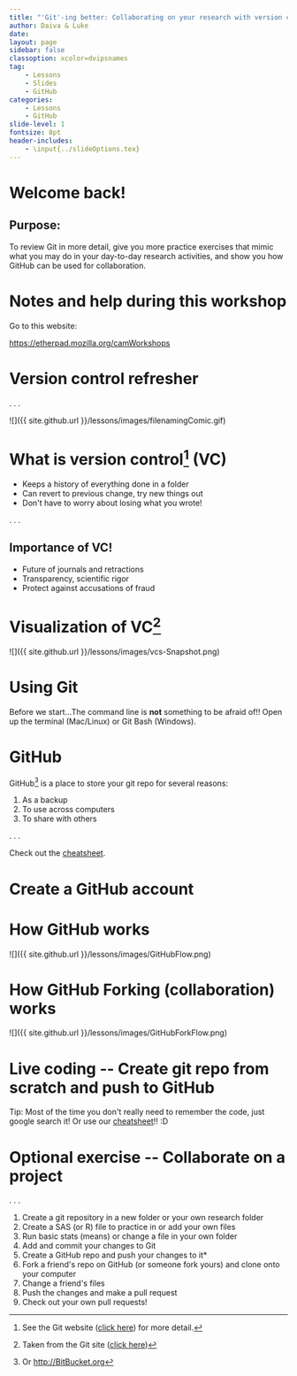 ```yaml
---
title: "'Git'-ing better: Collaborating on your research with version control and GitHub"
author: Daiva & Luke
date: 
layout: page
sidebar: false
classoption: xcolor=dvipsnames
tag:
    - Lessons
    - Slides
    - GitHub
categories:
    - Lessons
    - GitHub
slide-level: 1
fontsize: 8pt
header-includes:
    - \input{../slideOptions.tex}
---
```


# Welcome back! #

## Purpose: ##

To review Git in more detail, give you more practice exercises that
mimic what you may do in your day-to-day research activities, and show
you how GitHub can be used for collaboration.

# Notes and help during this workshop #

Go to this website:

<https://etherpad.mozilla.org/camWorkshops>

# Version control refresher #

. . .

![]({{ site.github.url }}/lessons/images/filenamingComic.gif)

# What is version control[^gitvcs] (VC) #

* Keeps a history of everything done in a folder
* Can revert to previous change, try new things out
* Don't have to worry about losing what you wrote!

. . .

## Importance of VC! ##

* Future of journals and retractions
* Transparency, scientific rigor
* Protect against accusations of fraud

[^gitvcs]: See the Git website
    ([click here](http://git-scm.com/book/en/v2/Getting-Started-About-Version-Control))
    for more detail.

# Visualization of VC[^gitpic] #

![]({{ site.github.url }}/lessons/images/vcs-Snapshot.png)

[^gitpic]: Taken from the Git site
    ([click here](http://git-scm.com/book/en/v2/Getting-Started-Git-Basics))


# Using Git #

Before we start...The command line is **not** something to be afraid
of!!  Open up the terminal (Mac/Linux) or Git Bash (Windows).

# GitHub #

GitHub[^gitserver] is a place to store your git repo for several
reasons:

1. As a backup
2. To use across computers
3. To share with others

. . .

Check out the [cheatsheet](../cheatsheet).

[^gitserver]: Or <http://BitBucket.org>

# Create a GitHub account #

# How GitHub works #

![]({{ site.github.url }}/lessons/images/GitHubFlow.png)

# How GitHub Forking (collaboration) works

![]({{ site.github.url }}/lessons/images/GitHubForkFlow.png)

# Live coding -- Create git repo from scratch and push to GitHub #

Tip: Most of the time you don't really need to remember the code, just
google search it!  Or use our [cheatsheet](../cheatsheet)!! :D

# Optional exercise -- Collaborate on a project #

. . .

1. Create a git repository in a new folder or your own research folder
2. Create a SAS (or R) file to practice in or add your own files
3. Run basic stats (means) or change a file in your own folder
4. Add and commit your changes to Git
5. Create a GitHub repo and push your changes to it*
6. Fork a friend's repo on GitHub (or someone fork yours) and clone
   onto your computer
7. Change a friend's files
8. Push the changes and make a pull request
9. Check out your own pull requests!
